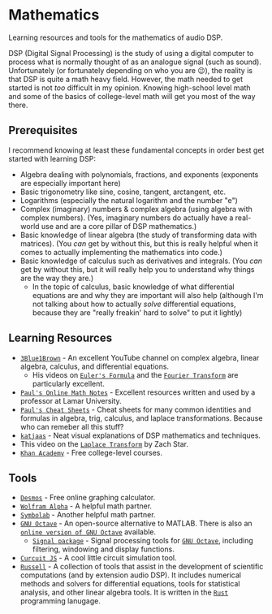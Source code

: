 # Mathematics
Learning resources and tools for the mathematics of audio DSP.

DSP (Digital Signal Processing) is the study of using a digital computer to process what is normally thought of as an analogue signal (such as sound). Unfortunately (or fortunately depending on who you are 😉), the reality is that DSP is quite a math heavy field. However, the math needed to get started is not *too* difficult in my opinion. Knowing high-school level math and some of the basics of college-level math will get you most of the way there.

## Prerequisites
I recommend knowing at least these fundamental concepts in order best get started with learning DSP:
- Algebra dealing with polynomials, fractions, and exponents (exponents are especially important here)
- Basic trigonometry like sine, cosine, tangent, arctangent, etc.
- Logarithms (especially the natural logarithm and the number "e")
- Complex (imaginary) numbers & complex algebra (using algebra with complex numbers). (Yes, imaginary numbers do actually have a real-world use and are a core pillar of DSP mathematics.)
- Basic knowledge of linear algebra (the study of transforming data with matrices). (You *can* get by without this, but this is really helpful when it comes to actually implementing the mathematics into code.)
- Basic knowledge of calculus such as derivatives and integrals. (You *can* get by without this, but it will really help you to understand why things are the way they are.)
  - In the topic of calculus, basic knowledge of what differential equations are and why they are important will also help (although I'm not talking about how to actually *solve* differential equations, because they are "really freakin' hard to solve" to put it lightly)

## Learning Resources

- [`3Blue1Brown`] - An excellent YouTube channel on complex algebra, linear algebra, calculus, and differential equations.
  - His videos on [`Euler's Formula`] and the [`Fourier Transform`] are particularly excellent.
- [`Paul's Online Math Notes`] - Excellent resources written and used by a professor at Lamar University.
- [`Paul's Cheat Sheets`] - Cheat sheets for many common identities and formulas in algebra, trig, calculus, and laplace transformations. Because who can remeber all this stuff?
- [`katjaas`] - Neat visual explanations of DSP mathematics and techniques.
- This video on the [`Laplace Transform`] by Zach Star.
- [`Khan Academy`] - Free college-level courses.

## Tools
- [`Desmos`] - Free online graphing calculator.
- [`Wolfram Alpha`] - A helpful math partner.
- [`Symbolab`] - Another helpful math partner.
- [`GNU Octave`] - An open-source alternative to MATLAB. There is also an [`online version of GNU Octave`] available.
  - [`Signal package`] - Signal processing tools for [`GNU Octave`], including filtering, windowing and display functions.
- [`Curcuit JS`] - A cool little circuit simulation tool.
- [`Russell`] - A collection of tools that assist in the development of scientific computations (and by extension audio DSP). It includes numerical methods and solvers for differential equations, tools for statistical analysis, and other linear algebra tools. It is written in the [`Rust`] programming lanugage.

[`3Blue1Brown`]: https://www.youtube.com/channel/UCYO_jab_esuFRV4b17AJtAw
[`Euler's Formula`]: https://www.youtube.com/watch?v=mvmuCPvRoWQ
[`Fourier Transform`]: https://www.youtube.com/watch?v=spUNpyF58BY
[`Paul's Online Math Notes`]: https://tutorial.math.lamar.edu/
[`Paul's Cheat Sheets`]: https://tutorial.math.lamar.edu/Extras/CheatSheets_Tables.aspx
[`katjaas`]: http://www.katjaas.nl/home/home.html
[`Laplace Transform`]: https://www.youtube.com/watch?v=n2y7n6jw5d0
[`Khan Academy`]: https://www.khanacademy.org/math
[`Desmos`]: https://www.desmos.com/calculator
[`Wolfram Alpha`]: https://www.wolframalpha.com/
[`Symbolab`]: https://www.symbolab.com/
[`GNU Octave`]: https://www.gnu.org/software/octave/index
[`online version of GNU Octave`]: https://octave-online.net/
[`Signal package`]: https://octave.sourceforge.io/signal/index.html
[`Curcuit JS`]: https://www.falstad.com/circuit/circuitjs.html
[`Russell`]: https://github.com/cpmech/russell
[`Rust`]: https://www.rust-lang.org/
